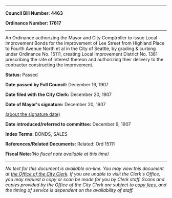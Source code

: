 

********

**Council Bill Number: 4463**
   
**Ordinance Number: 17617**
********

 An Ordinance authorizing the Mayor and City Comptroller to issue Local Improvement Bonds for the improvement of Lee Street from Highland Place to Fourth Avenue North et al in the City of Seattle, by grading & curbing under Ordinance No. 15111, creating Local Improvement District No. 1381 prescribing the rate of interest thereon and authorizing their delivery to the contractor constructing the improvement.

**Status:** Passed
   
**Date passed by Full Council:** December 16, 1907
   
**Date filed with the City Clerk:** December 20, 1907
   
**Date of Mayor's signature:** December 20, 1907
   
[(about the signature date)](/~public/approvaldate.htm)
   
   
   
**Date introduced/referred to committee:** December 9, 1907
   
   
**Index Terms:** BONDS, SALES

**References/Related Documents:** Related: Ord 15111

**Fiscal Note:**_(No fiscal note available at this time)_
********

_No text for this document is available on-line. You may view this document at [the Office of the City Clerk](http://www.seattle.gov/leg/clerk/contactUs.htm). If you are unable to visit the Clerk's Office, you may request a copy or scan be made for you by Clerk staff. Scans and copies provided by the Office of the City Clerk are subject to [copy fees](http://clerk.seattle.gov/~public/clerkfees.htm), and the timing of service is dependent on the availability of staff._

